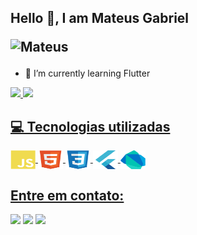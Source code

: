 ## Hello 👋, I am Mateus Gabriel <p align="left"><img src="https://komarev.com/ghpvc/?username=MateusGCS" alt="Mateus" /></p>


- 🌱 I’m currently learning Flutter

<div>
  <a href="https://github.com/MateusGCS">
  <img height="180em" src="https://github-readme-stats.vercel.app/api?username=MateusGCS&show_icons=true&theme=merko&include_all_commits=true&count_private=true"/>
  <img height="180em" src="https://github-readme-stats.vercel.app/api/top-langs/?username=MateusGCS&layout=compact&langs_count=7&theme=merko"/>
</div>

## 💻 Tecnologias utilizadas
<div style="display: inline_block">
  <img align="center" alt="mateus-Js" height="30" width="40" src="https://raw.githubusercontent.com/devicons/devicon/master/icons/javascript/javascript-plain.svg">
  <img align="center" alt="mateus-HTML" height="30" width="40" src="https://raw.githubusercontent.com/devicons/devicon/master/icons/html5/html5-original.svg">
  <img align="center" alt="mateus-CSS" height="30" width="40" src="https://raw.githubusercontent.com/devicons/devicon/master/icons/css3/css3-original.svg">
  <img align="center" alt="mateus-CSS" height="30" width="40" src="https://raw.githubusercontent.com/devicons/devicon/master/icons/flutter/flutter-original.svg">
  <img align="center" alt="mateus-CSS" height="30" width="40" src="https://raw.githubusercontent.com/devicons/devicon/master/icons/dart/dart-original.svg">


  
</div>
  
## Entre em contato:
  <div> 
  <a href="https://www.instagram.com/mateus_gab7/" target="_blank"><img src="https://img.shields.io/badge/-Instagram-%23E4405F?style=for-the-badge&logo=instagram&logoColor=white" target="_blank"></a>
  <a href = "mailto:mateusgabc@gmail.com"><img src="https://img.shields.io/badge/-Gmail-%23333?style=for-the-badge&logo=gmail&logoColor=white" target="_blank"></a>
  <a href="https://www.linkedin.com/in/mateusgcs/" target="_blank"><img src="https://img.shields.io/badge/-LinkedIn-%230077B5?style=for-the-badge&logo=linkedin&logoColor=white" target="_blank"></a> 
</div>

